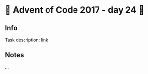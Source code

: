# 🎄 Advent of Code 2017 - day 24 🎄

## Info

Task description: [link](https://adventofcode.com/2017/day/24)

## Notes

...